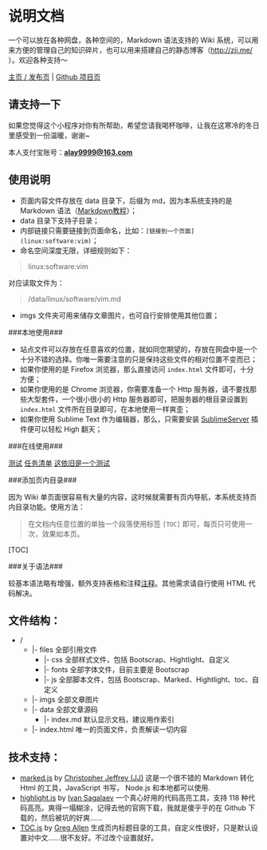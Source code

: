 说明文档
===

一个可以放在各种网盘，各种空间的，Markdown 语法支持的 Wiki 系统，可以用来方便的管理自己的知识碎片，也可以用来搭建自己的静态博客（http://zji.me/ ）。欢迎各种支持～

[主页 / 发布页](http://dmscode.github.io/Wiki-in-box/) | [Github 项目页](https://github.com/dmscode/Wiki-in-box)

## 请支持一下 ##

如果您觉得这个小程序对你有所帮助，希望您请我喝杯咖啡，让我在这寒冷的冬日里感受到一份温暖，谢谢~

本人支付宝账号：**alay9999@163.com**

## 使用说明 ##

* 页面内容文件存放在 data 目录下，后缀为 md，因为本系统支持的是 Markdown 语法（[Markdown教程](http://wowubuntu.com/markdown/)）；
* data 目录下支持子目录；
* 内部链接只需要链接到页面命名，比如：`[链接到一个页面](linux:software:vim)`；
* 命名空间深度无限，详细规则如下：

> linux:software:vim

对应读取文件为：

> /data/linux/software/vim.md

* imgs 文件夹可用来储存文章图片，也可自行安排使用其他位置；

###本地使用###

* 站点文件可以存放在任意喜欢的位置，就如同您期望的，存放在网盘中是一个十分不错的选择。你唯一需要注意的只是保持这些文件的相对位置不变而已；
* 如果你使用的是 Firefox 浏览器，那么直接访问 `index.html` 文件即可，十分方便；
* 如果你使用的是 Chrome 浏览器，你需要准备一个 Http 服务器，请不要找那些大型套件，一个很小很小的 Http 服务器即可，把服务器的根目录设置到 `index.html` 文件所在目录即可，在本地使用一样爽歪；
* 如果你使用 Sublime Text 作为编辑器，那么，只需要安装 [SublimeServer](https://github.com/learning/SublimeServer) 插件便可以轻松 High 翻天；

###在线使用###

[测试](idea)
[任务清单](todo)
[这依旧是一个测试](software:sublime-text-3)

###添加页内目录###

因为 Wiki 单页面很容易有大量的内容，这时候就需要有页内导航，本系统支持页内目录功能。使用方法：

> 在文档内任意位置的单独一个段落使用标签 `[TOC]` 即可，每页只可使用一次，效果如本页。

[TOC]

###关于语法###

较基本语法略有增强，额外支持表格和注释[注释]。其他需求请自行使用 HTML 代码解决。

[注释]: 这是一个注释

## 文件结构： ##

* /
	* 	|- files			全部引用文件
		* 	|- css			全部样式文件，包括 Bootscrap、Hightlight、自定义
		* 	|- fonts		全部字体文件，目前主要是 Bootscrap
		* 	|- js			全部脚本文件，包括 Bootscrap、Marked、Hightlight、toc、自定义
	* 	|- imgs				全部文章图片
	* 	|- data				全部文章源码
		*	|- index.md		默认显示文档，建议用作索引
	* 	|- index.html		唯一的页面文件，负责解读一切内容

## 技术支持： ##

* [marked.js](https://github.com/chjj/marked) by [Christopher Jeffrey (JJ)](https://github.com/chjj) 这是一个很不错的 Markdown 转化 Html 的工具，JavaScript 书写， Node.js 和本地都可以使用.
* [highlight.js](https://github.com/isagalaev/highlight.js) by [Ivan Sagalaev](https://github.com/isagalaev) 一个真心好用的代码高亮工具，支持 118 种代码高亮。爽得一塌糊涂，记得去他的官网下载，我就是傻乎乎的在 Github 下载的，然后被坑的好爽……
* [TOC.js](https://github.com/jgallen23/toc) by [Greg Allen](https://github.com/jgallen23) 生成页内标题目录的工具，自定义性很好，只是默认设置对中文……很不友好。不过改个设置就好。